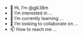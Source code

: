 - 👋 Hi, I’m @gjk38m
- 👀 I’m interested in ...
- 🌱 I’m currently learning ...
- 💞️ I’m looking to collaborate on ...
- 📫 How to reach me ...

<!---
gjk38m/gjk38m is a ✨ special ✨ repository because its `README.md` (this file) appears on your GitHub profile.
You can click the Preview link to take a look at your changes.
--->
